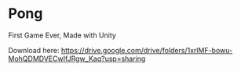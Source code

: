 # Pong
First Game Ever, Made with Unity

Download here: https://drive.google.com/drive/folders/1xrlMF-bowu-MohQDMDVECwIfJRgw_Kaq?usp=sharing

